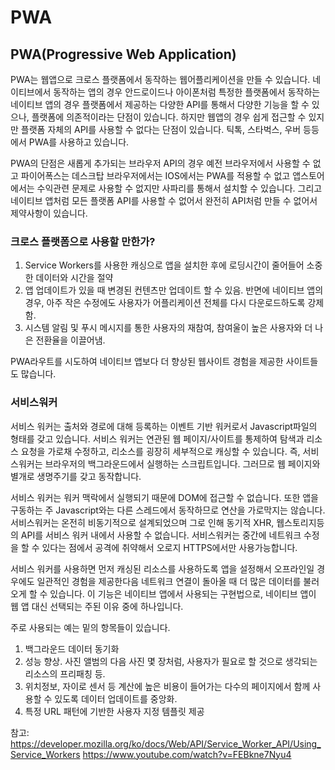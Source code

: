 # PWA

## PWA(Progressive Web Application)

  PWA는 웹앱으로 크로스 플랫폼에서 동작하는 웹어플리케이션을 만들 수 있습니다. 네이티브에서 동작하는 앱의 경우 안드로이드나 아이폰처럼 특정한 플랫폼에서 동작하는 네이티브 앱의 경우 플랫폼에서 제공하는 다양한 API를 통해서 다양한 기능을 할 수 있으나, 플랫폼에 의존적이라는 단점이 있습니다. 하지만 웹앱의 경우 쉽게 접근할 수 있지만 플랫폼 자체의 API를 사용할 수 없다는 단점이 있습니다. 틱톡, 스타벅스, 우버 등등에서 PWA를 사용하고 있습니다.

 PWA의 단점은 새롭게 추가되는 브라우저 API의 경우 예전 브라우저에서 사용할 수 없고 파이어폭스는 데스크탑 브라우저에서는 IOS에서는 PWA를 적용할 수 없고 앱스토어에서는 수익관련 문제로 사용할 수 없지만 사파리를 통해서 설치할 수 있습니다. 그리고 네이티브 앱처럼 모든 플랫폼 API를 사용할 수 없어서 완전히 API처럼 만들 수 없어서 제약사항이 있습니다.

### 크로스 플랫폼으로 사용할 만한가?

1. Service Workers를 사용한 캐싱으로 앱을 설치한 후에 로딩시간이 줄어들어 소중한 데이터와 시간을 절약
2. 앱 업데이트가 있을 때 변경된 컨텐츠만 업데이트 할 수 있음. 반면에 네이티브 앱의 경우, 아주 작은 수정에도 사용자가 어플리케이션 전체를 다시 다운로드하도록 강제함.
3. 시스템 알림 및 푸시 메시지를 통한 사용자의 재참여, 참여울이 높은 사용자와 더 나은 전환율을 이끌어냄.

PWA라우트를 시도하여 네이티브 앱보다 더 향상된 웹사이트 경험을 제공한 사이트들도 많습니다. 

### 서비스워커

서비스 워커는 출처와 경로에 대해 등록하는 이벤트 기반 워커로서 Javascript파일의 형태를 갖고 있습니다. 서비스 워커는 연관된 웹 페이지/사이트를 통제하여 탐색과 리소스 요청을 가로채 수정하고, 리소스를 굉장히 세부적으로 캐싱할 수 있습니다. 즉, 서비스워커는 브라우저의 백그라운드에서 실행하는 스크립트입니다. 그러므로 웹 페이지와 별개로 생명주기를 갖고 동작합니다.

서비스 워커는 워커 맥락에서 실행되기 때문에 DOM에 접근할 수 없습니다. 또한 앱을 구동하는 주 Javascript와는 다른 스레드에서 동작하므로 연산을 가로막지는 않습니다. 서비스워커는 온전히 비동기적으로 설계되었으며 그로 인해 동기적 XHR, 웹스토리지등의 API를 서비스 워커 내에서 사용할 수 없습니다. 서비스워커는 중간에 네트워크 수정을 할 수 있다는 점에서 공격에 취약해서 오로지 HTTPS에서만 사용가능합니다.

서비스 워커를 사용하면 먼저 캐싱된 리소스를 사용하도록 앱을 설정해서 오프라인일 경우에도 일관적인 경험을 제공한다음 네트워크 연결이 돌아올 때 더 많은 데이터를 불러오게 할 수 있습니다. 이 기능은 네이티브 앱에서 사용되는 구현법으로, 네이티브 앱이 웹 앱 대신 선택되는 주된 이유 중에 하나입니다.

주로 사용되는 예는 밑의 항목들이 있습니다.

1. 백그라운드 데이터 동기화
2. 성능 향상. 사진 앨범의 다음 사진 몇 장처럼, 사용자가 필요로 할 것으로 생각되는 리소스의 프리패칭 등.
3. 위치정보, 자이로 센서 등 계산에 높은 비용이 들어가는 다수의 페이지에서 함께 사용할 수 있도록 데이터 업데이트를 중앙화.
4. 특정 URL 패턴에 기반한 사용자 지정 템플릿 제공

참고: https://developer.mozilla.org/ko/docs/Web/API/Service_Worker_API/Using_Service_Workers
https://www.youtube.com/watch?v=FEBkne7Nyu4
